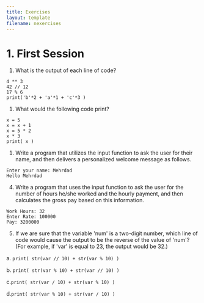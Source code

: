 ```yaml
---
title: Exercises
layout: template
filename: nexercises
--- 
```


# 1. First Session

1. What is the output of each line of code?

```
4 ** 3
42 // 12
17 % 6
print('b'*2 + 'a'*1 + 'c'*3 )
```

1. What would the following code print?

```
x = 5
x = x + 1
x = 5 * 2
x * 3
print( x )
```

1. Write a program that utilizes the input function to ask the user for their name, and then delivers a personalized welcome message as follows.

```
Enter your name: Mehrdad
Hello Mehrdad
```

4. Write a program that uses the input function to ask the user for the number of hours he/she worked and the hourly payment, and then calculates the gross pay based on this information.

```
Work Hours: 32
Enter Rate: 100000
Pay: 3200000
```
5. If we are sure that the variable 'num' is a two-digit number, which line of code would cause the output to be the reverse of the value of 'num'? (For example, if 'var' is equal to 23, the output would be 32.)

  a. `print( str(var // 10) + str(var % 10) )`
  
  b. `print( str(var % 10) + str(var // 10) )`
  
  c.`print( str(var / 10) + str(var % 10) )` 
  
  d.`print( str(var % 10) + str(var / 10) )`
